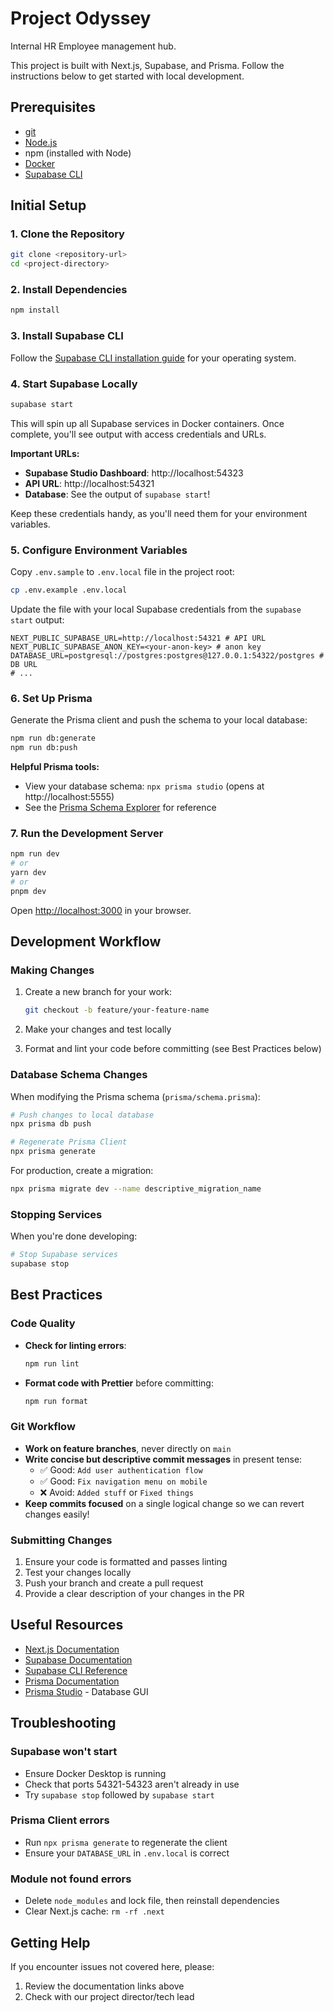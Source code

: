 # Project Odyssey

Internal HR Employee management hub.

This project is built with Next.js, Supabase, and Prisma. Follow the instructions below to get
started with local development.

## Prerequisites

- [git](https://git-scm.com/)
- [Node.js](https://nodejs.org/en/download)
- npm (installed with Node)
- [Docker](https://www.docker.com/get-started/)
- [Supabase CLI](https://supabase.com/docs/guides/local-development/cli/getting-started?queryGroups=platform&platform=npm)

## Initial Setup

### 1. Clone the Repository

```bash
git clone <repository-url>
cd <project-directory>
```

### 2. Install Dependencies

```bash
npm install
```

### 3. Install Supabase CLI

Follow the [Supabase CLI installation guide](https://supabase.com/docs/guides/cli/getting-started)
for your operating system.

### 4. Start Supabase Locally

```bash
supabase start
```

This will spin up all Supabase services in Docker containers. Once complete, you'll see output with
access credentials and URLs.

**Important URLs:**

- **Supabase Studio Dashboard**: http://localhost:54323
- **API URL**: http://localhost:54321
- **Database**: See the output of `supabase start`!

Keep these credentials handy, as you'll need them for your environment variables.

### 5. Configure Environment Variables

Copy `.env.sample` to `.env.local` file in the project root:

```bash
cp .env.example .env.local
```

Update the file with your local Supabase credentials from the `supabase start` output:

```env
NEXT_PUBLIC_SUPABASE_URL=http://localhost:54321 # API URL
NEXT_PUBLIC_SUPABASE_ANON_KEY=<your-anon-key> # anon key
DATABASE_URL=postgresql://postgres:postgres@127.0.0.1:54322/postgres # DB URL
# ...
```

### 6. Set Up Prisma

Generate the Prisma client and push the schema to your local database:

```bash
npm run db:generate
npm run db:push
```

**Helpful Prisma tools:**

- View your database schema: `npx prisma studio` (opens at http://localhost:5555)
- See the [Prisma Schema Explorer](https://www.prisma.io/docs/concepts/components/prisma-schema) for
  reference

### 7. Run the Development Server

```bash
npm run dev
# or
yarn dev
# or
pnpm dev
```

Open [http://localhost:3000](http://localhost:3000) in your browser.

## Development Workflow

### Making Changes

1. Create a new branch for your work:

   ```bash
   git checkout -b feature/your-feature-name
   ```

2. Make your changes and test locally

3. Format and lint your code before committing (see Best Practices below)

### Database Schema Changes

When modifying the Prisma schema (`prisma/schema.prisma`):

```bash
# Push changes to local database
npx prisma db push

# Regenerate Prisma Client
npx prisma generate
```

For production, create a migration:

```bash
npx prisma migrate dev --name descriptive_migration_name
```

### Stopping Services

When you're done developing:

```bash
# Stop Supabase services
supabase stop
```

## Best Practices

### Code Quality

- **Check for linting errors**:

  ```bash
  npm run lint
  ```

- **Format code with Prettier** before committing:

  ```bash
  npm run format
  ```

### Git Workflow

- **Work on feature branches**, never directly on `main`
- **Write concise but descriptive commit messages** in present tense:
  - ✅ Good: `Add user authentication flow`
  - ✅ Good: `Fix navigation menu on mobile`
  - ❌ Avoid: `Added stuff` or `Fixed things`
- **Keep commits focused** on a single logical change so we can revert changes easily!

### Submitting Changes

1. Ensure your code is formatted and passes linting
2. Test your changes locally
3. Push your branch and create a pull request
4. Provide a clear description of your changes in the PR

## Useful Resources

- [Next.js Documentation](https://nextjs.org/docs)
- [Supabase Documentation](https://supabase.com/docs)
- [Supabase CLI Reference](https://supabase.com/docs/reference/cli)
- [Prisma Documentation](https://www.prisma.io/docs)
- [Prisma Studio](https://www.prisma.io/studio) - Database GUI

## Troubleshooting

### Supabase won't start

- Ensure Docker Desktop is running
- Check that ports 54321-54323 aren't already in use
- Try `supabase stop` followed by `supabase start`

### Prisma Client errors

- Run `npx prisma generate` to regenerate the client
- Ensure your `DATABASE_URL` in `.env.local` is correct

### Module not found errors

- Delete `node_modules` and lock file, then reinstall dependencies
- Clear Next.js cache: `rm -rf .next`

## Getting Help

If you encounter issues not covered here, please:

1. Review the documentation links above
2. Check with our project director/tech lead
